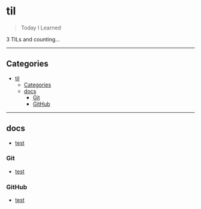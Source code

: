 # til

> Today I Learned

3 TILs and counting...

---

## Categories

- [til](#til)
  - [Categories](#categories)
  - [docs](#docs)
    - [Git](#git)
    - [GitHub](#github)

---

## docs

- [test](https://github.com/masuonline/tildocs/test.md)

### Git

- [test](https://github.com/masuonline/tildocs/Git/test.md)

### GitHub

- [test](https://github.com/masuonline/tildocs/GitHub/test.md)
